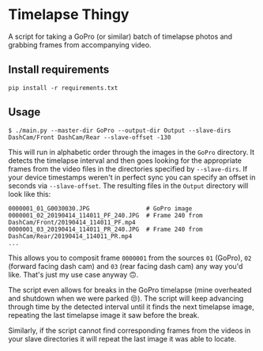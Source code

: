 Timelapse Thingy
================
A script for taking a GoPro (or similar) batch of timelapse photos and grabbing frames from accompanying video.

Install requirements
------------
```
pip install -r requirements.txt
```

Usage
-----
```
$ ./main.py --master-dir GoPro --output-dir Output --slave-dirs DashCam/Front DashCam/Rear --slave-offset -130
```

This will run in alphabetic order through the images in the `GoPro` directory. It detects the timelapse interval and
then goes looking for the appropriate frames from the video files in the directories specified by `--slave-dirs`.
If your device timestamps weren't in perfect sync you can specify an offset in seconds via `--slave-offset`.
The resulting files in the `Output` directory will look like this:

```
0000001_01_G0030030.JPG                # GoPro image
0000001_02_20190414_114011_PF_240.JPG  # Frame 240 from DashCam/Front/20190414_114011_PF.mp4
0000001_03_20190414_114011_PR_240.JPG  # Frame 240 from DashCam/Rear/20190414_114011_PR.mp4
...
``` 

This allows you to composit frame `0000001` from the sources `01` (GoPro), `02` (forward facing dash cam) and
`03` (rear facing dash cam) any way you'd like. That's just my use case anyway 🙃.

The script even allows for breaks in the GoPro timelapse (mine overheated and shutdown when we were parked 😒).
The script will keep advancing through time by the detected interval until it finds the next timelapse image, repeating
the last timelapse image it saw before the break. 

Similarly, if the script cannot find corresponding frames from the videos in your slave directories it will repeat the
last image it was able to locate.
